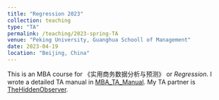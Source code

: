 ```yaml
---
title: "Regression 2023"
collection: teaching
type: "TA"
permalink: /teaching/2023-spring-TA
venue: "Peking University, Guanghua Schooll of Management"
date: 2023-04-19
location: "Beijing, China"
---
```


This is an MBA course for 《实用商务数据分析与预测》 or *Regression*.
I wrote a detailed TA manual in [MBA_TA_Manual](https://github.com/Helenology/MBA_TA_manual).
My TA partner is [
TheHiddenObserver](https://github.com/TheHiddenObserver).
